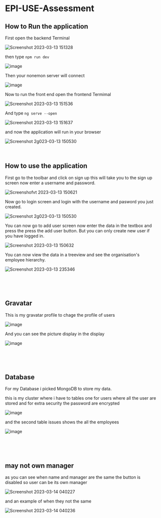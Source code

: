 # EPI-USE-Assessment

## How to Run the application 

First open the backend Terminal

![Screenshot 2023-03-13 151328](https://user-images.githubusercontent.com/103145617/224850461-2f0e823f-ccaf-469d-b310-904d6ddd67ed.png)

then type ```npm run dev```

![image](https://user-images.githubusercontent.com/103145617/224851619-4a702a4f-99be-4133-97d7-6ca76f5a187b.png)

Then your nonemon server will connect 

![image](https://user-images.githubusercontent.com/103145617/224850939-e0086fb6-522f-4054-acab-4438914a368c.png)

Now to run the front end open the frontend Termimal

![Screenshot 2023-03-13 151536](https://user-images.githubusercontent.com/103145617/224851933-eab8d188-596f-4d8a-a77a-fb1f03b24609.png)

And type ```ng serve --open```

![Screenshot 2023-03-13 151637](https://user-images.githubusercontent.com/103145617/224851990-32d2216c-ea2a-4034-833c-b3323a7cef59.png)

and now the application will run in your browser

![Screenshot 2g023-03-13 150530](https://user-images.githubusercontent.com/103145617/224852191-0690f4b6-2144-4f0d-93d7-8d84ad0ed950.png)
&nbsp;

&nbsp;
&nbsp;
&nbsp;
&nbsp;



## How to use the application

First go to the toolbar and click on sign up this will take you to the sign up screen now enter a username and password.

![Screenshofvt 2023-03-13 150621](https://user-images.githubusercontent.com/103145617/224858385-e09a6d2c-7f2e-4763-b573-b875f1eef383.png)

Now go to login screen and login with the username and pasword you just created.  

![Screenshot 2g023-03-13 150530](https://user-images.githubusercontent.com/103145617/224858426-a202a4a6-d636-4bc0-9a4d-943783fd2bf1.png)

You can now go to add user screen now enter the data in the textbox and press the press the add user button. But you can only 
create new user if you have logged in.

![Screenshot 2023-03-13 150632](https://user-images.githubusercontent.com/103145617/224858464-44842067-8fde-49ad-93a7-7634a36ca9b4.png)

You can now view the data in a treeview and see the organisation's employee hierarchy.

![Screenshot 2023-03-13 235346](https://user-images.githubusercontent.com/103145617/224858496-84b3acc0-823e-4348-b0da-25630913e642.png)

&nbsp;

&nbsp;
&nbsp;
&nbsp;
&nbsp;

## Gravatar

This is my gravatar profile to chage the profile of users

![image](https://user-images.githubusercontent.com/103145617/224860073-062332de-004a-4179-8188-bc8713154b30.png)

And you can see the picture display in the display

![image](https://user-images.githubusercontent.com/103145617/224860289-e9517cda-78f7-4fd8-892b-cba7587cb306.png)

&nbsp;

&nbsp;
&nbsp;
&nbsp;
&nbsp;
## Database

For my Database i picked MongoDB to store my data.

this is my cluster where i have to tables one for users where all the user are stored and for extra security the password are encrypted 

![image](https://user-images.githubusercontent.com/103145617/224860732-b229888d-3939-423e-b743-bcce14a16faf.png)

and the second table issues shows the all the employees

![image](https://user-images.githubusercontent.com/103145617/224860579-0d8ef584-d6e4-4bdf-bc10-3f0e357e426a.png)

&nbsp;

&nbsp;
&nbsp;
&nbsp;
&nbsp;
## may not own manager
as you can see when name and manager are the same the button is disabled so user can be its own manager

![Screenshot 2023-03-14 040227](https://user-images.githubusercontent.com/103145617/224873234-39dbbb6c-d588-41b9-807d-1805b9a62764.png)

and an example of when they not the same

![Screenshot 2023-03-14 040236](https://user-images.githubusercontent.com/103145617/224873494-5c98deb9-8d39-47a5-b67a-95f0561d9038.png)





